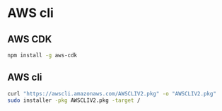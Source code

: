 # AWS cli

## AWS CDK

```sh
npm install -g aws-cdk
```

## AWS cli

```sh
curl "https://awscli.amazonaws.com/AWSCLIV2.pkg" -o "AWSCLIV2.pkg"
sudo installer -pkg AWSCLIV2.pkg -target /
```
